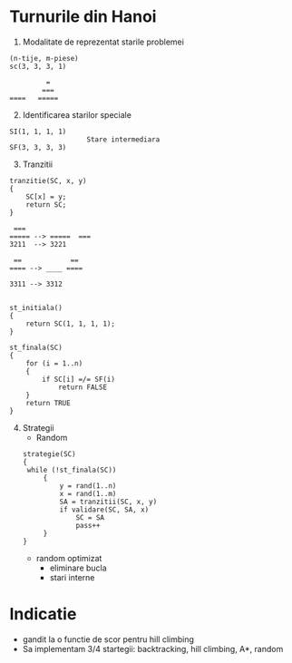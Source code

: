 Turnurile din Hanoi
===================

1. Modalitate de reprezentat starile problemei
```
(n-tije, m-piese)
sc(3, 3, 3, 1)

         =
        ===
====   =====
```

2. Identificarea starilor speciale
```
SI(1, 1, 1, 1)
                   Stare intermediara
SF(3, 3, 3, 3)
```

3. Tranzitii

```
tranzitie(SC, x, y)
{
	SC[x] = y;
	return SC;
}

 ===      
===== --> =====  ===
3211  --> 3221
 
 ==            ==  
==== --> ____ ====

3311 --> 3312


st_initiala()
{
	return SC(1, 1, 1, 1);
}

st_finala(SC)
{
	for (i = 1..n) 
	{
		if SC[i] =/= SF(i)
			return FALSE
	}
	return TRUE
}

```
4. Strategii
   * Random
   ```
   strategie(SC)
   {
   	while (!st_finala(SC))
        {
            y = rand(1..n)
            x = rand(1..m)
            SA = tranzitii(SC, x, y)
            if validare(SC, SA, x)
                SC = SA
                pass++
        }
   }
   ```
   * random optimizat
       - eliminare bucla
       - stari interne

Indicatie
=========
* gandit la o functie de scor pentru hill climbing
* Sa implementam 3/4 startegii: backtracking, hill climbing, A*, random 
